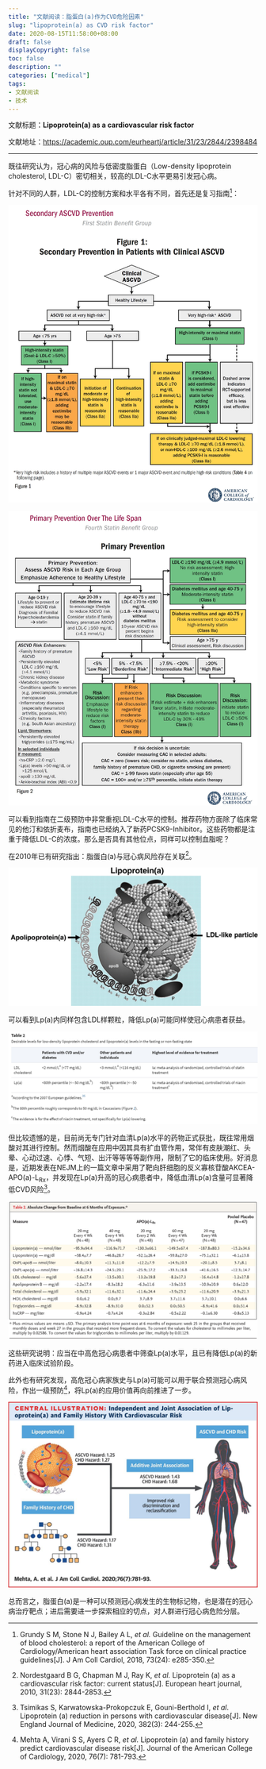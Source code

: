 ```yaml
---
title: "文献阅读：脂蛋白(a)作为CVD危险因素"
slug: "lipoprotein(a) as CVD risk factor"
date: 2020-08-15T11:58:00+08:00
draft: false
displayCopyright: false
toc: false
description: ""
categories: ["medical"]
tags: 
- 文献阅读
- 技术
---
```


文献标题：**Lipoprotein(a) as a cardiovascular risk factor**

文献地址：<https://academic.oup.com/eurheartj/article/31/23/2844/2398484>

***

既往研究认为，冠心病的风险与低密度脂蛋白（Low-density lipoprotein cholesterol, LDL-C）密切相关，较高的LDL-C水平更易引发冠心病。

针对不同的人群，LDL-C的控制方案和水平各有不同，首先还是复习指南[^1]：

![ASCVD-secondary prevention](0002.jpg "二级预防")

![ASCVD-secondary prevention](0001.jpg "一级预防")

可以看到指南在二级预防中非常重视LDL-C水平的控制。推荐药物方面除了临床常见的他汀和依折麦布，指南也已经纳入了新药PCSK9-Inhibitor。这些药物都是注重于降低LDL-C的浓度。那么是否具有其他位点，同样可以控制血脂呢？

在2010年已有研究指出：脂蛋白(a)与冠心病风险存在关联[^3]。

![Lp(a)structure](0003.jpg "Lp(a) 结构，由共价结合的LDL样颗粒和Apo(a)组成")

可以看到Lp(a)内同样包含LDL样颗粒，降低Lp(a)可能同样使冠心病患者获益。

![Lp(a)level](0004.jpg "文中同样提出了Lp(a)的控制水平")

但比较遗憾的是，目前尚无专门针对血清Lp(a)水平的药物正式获批，既往常用烟酸对其进行控制。然而烟酸在应用中因其具有扩血管作用，常伴有皮肤潮红、头晕、心动过速、心悸、气短、出汗等等等等副作用，限制了它的临床使用。好消息是，近期发表在NEJM上的一篇文章中采用了靶向肝细胞的反义寡核苷酸AKCEA-APO(a)-L<sub>Rx</sub>，并发现在Lp(a)升高的冠心病患者中，降低血清Lp(a)含量可显著降低CVD风险[^2]。

![Lp(a)treated level](0005.jpg "治疗效果非常不错")

这些研究说明：应当在中高危冠心病患者中筛查Lp(a)水平，且已有降低Lp(a)的新药进入临床试验阶段。

此外也有研究发现，高危冠心病家族史与Lp(a)可能可以用于联合预测冠心病风险，作出一级预防[^4]，将Lp(a)的应用价值再向前推进了一步。

![Lp(a)treated level](0006.jpg "Lp(a)水平与家族史联合预测冠心病风险")

总而言之，脂蛋白(a)是一种可以预测冠心病发生的生物标记物，也是潜在的冠心病治疗靶点；进后需要进一步探索相应的切点，对人群进行冠心病危险分层。


[^1]: Grundy S M, Stone N J, Bailey A L, *et al.* Guideline on the management of blood cholesterol: a report of the American College of Cardiology/American heart association Task force on clinical practice guidelines[J]. J Am Coll Cardiol, 2018, 73(24): e285-350.

[^2]: Tsimikas S, Karwatowska-Prokopczuk E, Gouni-Berthold I, *et al*. Lipoprotein (a) reduction in persons with cardiovascular disease[J]. New England Journal of Medicine, 2020, 382(3): 244-255.

[^3]: Nordestgaard B G, Chapman M J, Ray K, *et al.* Lipoprotein (a) as a cardiovascular risk factor: current status[J]. European heart journal, 2010, 31(23): 2844-2853.

[^4]: Mehta A, Virani S S, Ayers C R, *et al.* Lipoprotein (a) and family history predict cardiovascular disease risk[J]. Journal of the American College of Cardiology, 2020, 76(7): 781-793.